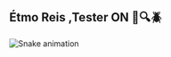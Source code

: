 ## Étmo Reis ,Tester ON :eyes::mag::beetle:



![Snake animation](https://github.com/LuigiGF/LuigiGF/blob/output/github-contribution-grid-snake.svg)




